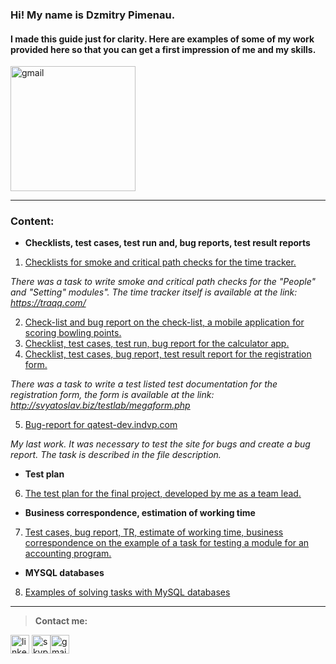 ### Hi! My name is Dzmitry Pimenau. 
#### I made this guide just for clarity. Here are examples of some of my work provided here so that you can get a first impression of me and my skills.

<img src='https://knowledgeone.ca/wp-content/uploads/2019/07/metacognition_1.jpg' alt='gmail' height='200'>

---
### Content:
+ **Checklists, test cases, test run and, bug reports, test result reports**
1. [Сhecklists for smoke and critical path checks for the time tracker.](https://github.com/Dzimitrio/Testing-my-examples/commit/2417f35b79a767beb09a3e2c3e70770ca0bbc633)

_There was a task to write smoke and critical path checks for the "People" and "Setting" modules". The time tracker itself is available at the link: https://traqq.com/_

2. [Check-list and bug report on the check-list, a mobile application for scoring bowling points.](https://github.com/Dzimitrio/Testing-my-examples/blob/main/Checklist%2C-test-run%2C-and-bug-report-of-the-mobile-app-example-Pimenau%20Dz.xlsx)
3. [Checklist, test cases, test run, bug report for the calculator app.](https://github.com/Dzimitrio/Testing-my-examples/blob/main/Check-list%2C%20test-cases%2C%20test-run%2C%20bug-report%20for%20calc.xlsx)
4. [Checklist, test cases, bug report, test result report for the registration form.](https://github.com/Dzimitrio/Testing-my-examples/blob/main/%D0%A1ontrol%20work_2_%20(checklists%2Ctest%20cases%2Cbug_reports%2CTRR)_Pimenau_Dz.xlsx)

_There was a task to write a test listed test documentation for the registration form, the form is available at the link: http://svyatoslav.biz/testlab/megaform.php_
 
5. [ Bug-report for qatest-dev.indvp.com](https://github.com/Dzimitrio/Testing-my-examples/blob/main/Bug-report.pdf)

_My last work. It was necessary to test the site for bugs and create a bug report. The task is described in the file description._

+ **Test plan**
6. [The test plan for the final project, developed by me as a team lead.](https://github.com/Dzimitrio/Testing-my-examples/blob/main/Test-plan%2C%20B-team.docx)
+ **Business correspondence, estimation of working time**
7. [Test cases, bug report, TR, estimate of working time, business correspondence on the example of a task for testing a module for an accounting program.](https://github.com/Dzimitrio/Testing-my-examples/blob/main/Test_cases%2Cbug_report%2CTRR%2Cbusiness_correspondence_Pimenau_Dz.docx)
+ **MYSQL databases**
8. [Examples of solving tasks with MySQL databases](https://github.com/Dzimitrio/Testing-my-examples/blob/main/Mysql_Pimenau_Dz.txt)

---
> **Сontact me:**

[<img src='https://cdn.jsdelivr.net/npm/simple-icons@3.0.1/icons/linkedin.svg' alt='linkedin' height='30'>](https://www.linkedin.com/in/dz-pimenau/)  [<img src='https://cdn.jsdelivr.net/npm/simple-icons@3.0.1/icons/skype.svg' alt='skype' height='30'>](https://join.skype.com/invite/BX3yatkMlKP5)[<img src='https://cdn.jsdelivr.net/npm/simple-icons@3.0.1/icons/gmail.svg' alt='gmail' height='30'>](dz.pimenau@gmail.com)  
